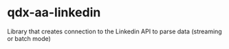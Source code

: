 # qdx-aa-linkedin
Library that creates connection to the Linkedin API to parse data (streaming or batch mode) 
